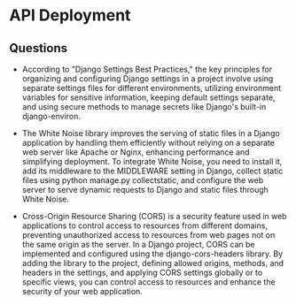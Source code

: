 # API Deployment

## Questions

- According to "Django Settings Best Practices," the key principles for organizing and configuring Django settings in a project involve using separate settings files for different environments, utilizing environment variables for sensitive information, keeping default settings separate, and using secure methods to manage secrets like Django's built-in django-environ.

- The White Noise library improves the serving of static files in a Django application by handling them efficiently without relying on a separate web server like Apache or Nginx, enhancing performance and simplifying deployment. To integrate White Noise, you need to install it, add its middleware to the MIDDLEWARE setting in Django, collect static files using python manage.py collectstatic, and configure the web server to serve dynamic requests to Django and static files through White Noise.

- Cross-Origin Resource Sharing (CORS) is a security feature used in web applications to control access to resources from different domains, preventing unauthorized access to resources from web pages not on the same origin as the server. In a Django project, CORS can be implemented and configured using the django-cors-headers library. By adding the library to the project, defining allowed origins, methods, and headers in the settings, and applying CORS settings globally or to specific views, you can control access to resources and enhance the security of your web application.
